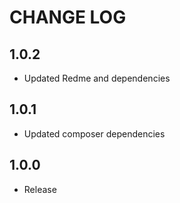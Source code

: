 # CHANGE LOG

## 1.0.2

- Updated Redme and dependencies

## 1.0.1

- Updated composer dependencies

## 1.0.0

- Release